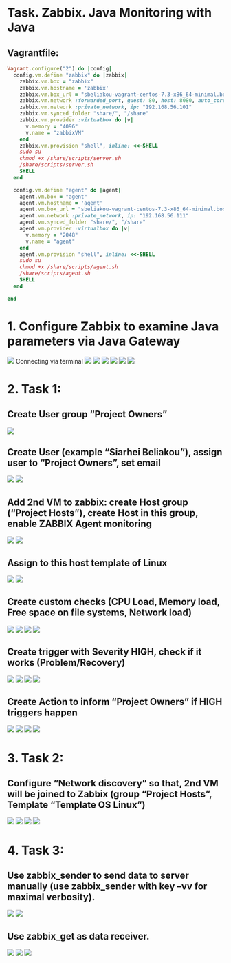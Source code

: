 #  Task. Zabbix. Java Monitoring with Java

## Vagrantfile:

```ruby
Vagrant.configure("2") do |config|
  config.vm.define "zabbix" do |zabbix|
    zabbix.vm.box = "zabbix"
    zabbix.vm.hostname = 'zabbix'
    zabbix.vm.box_url = "sbeliakou-vagrant-centos-7.3-x86_64-minimal.box"
    zabbix.vm.network :forwarded_port, guest: 80, host: 8080, auto_correct: true
    zabbix.vm.network :private_network, ip: "192.168.56.101"
    zabbix.vm.synced_folder "share/", "/share"
    zabbix.vm.provider :virtualbox do |v|
      v.memory = "4096"
      v.name = "zabbixVM"
    end
    zabbix.vm.provision "shell", inline: <<-SHELL
    sudo su
    chmod +x /share/scripts/server.sh
    /share/scripts/server.sh
    SHELL
  end

  config.vm.define "agent" do |agent|
    agent.vm.box = "agent"
    agent.vm.hostname = 'agent'
    agent.vm.box_url = "sbeliakou-vagrant-centos-7.3-x86_64-minimal.box"
    agent.vm.network :private_network, ip: "192.168.56.111"
    agent.vm.synced_folder "share/", "/share"
    agent.vm.provider :virtualbox do |v|
      v.memory = "2048"
      v.name = "agent"
    end
    agent.vm.provision "shell", inline: <<-SHELL
    sudo su
    chmod +x /share/scripts/agent.sh
    /share/scripts/agent.sh
    SHELL
  end

end
```
# 1. Configure Zabbix to examine Java parameters via Java Gateway

<img src="pictures/Screenshot from 2017-07-25 14-13-27.png">
Connecting via terminal

<img src="pictures/Screenshot from 2017-07-25 14-23-13.png">

<img src="pictures/Screenshot from 2017-07-25 15-54-31.png">

<img src="pictures/Screenshot from 2017-07-25 15-54-36.png">

<img src="pictures/Screenshot from 2017-07-25 15-54-50.png">

<img src="pictures/Screenshot from 2017-07-25 15-55-00.png">

<img src="pictures/Screenshot from 2017-07-25 16-00-56.png">

# 2. Task 1:

## Create User group “Project Owners” 

<img src="pictures/Screenshot from 2017-07-24 13-44-24.png">

## Create User (example “Siarhei Beliakou”), assign user to “Project Owners”, set email

<img src="pictures/Screenshot from 2017-07-24 13-45-37.png">

<img src="pictures/Screenshot from 2017-07-24 13-47-28.png">


## Add 2nd VM to zabbix: create Host group (“Project Hosts”), create Host in this group, enable ZABBIX Agent monitoring

<img src="pictures/Screenshot from 2017-07-24 14-33-09.png">

<img src="pictures/Screenshot from 2017-07-24 14-38-20.png">

## Assign to this host template of Linux 

<img src="pictures/Screenshot from 2017-07-24 14-39-38.png">

<img src="pictures/Screenshot from 2017-07-24 14-42-48.png">

## Create custom checks (CPU Load, Memory load, Free space on file systems, Network load)

<img src="pictures/Screenshot from 2017-07-24 17-29-29.png">

<img src="pictures/Screenshot from 2017-07-24 17-31-57.png">

<img src="pictures/Screenshot from 2017-07-24 17-36-53.png">

<img src="pictures/Screenshot from 2017-07-24 18-39-45.png">

## Create trigger with Severity HIGH, check if it works (Problem/Recovery)

<img src="pictures/Screenshot from 2017-07-24 18-00-25.png">

<img src="pictures/Screenshot from 2017-07-24 15-33-49.png">

<img src="pictures/Screenshot from 2017-07-24 18-04-45.png">

<img src="pictures/Screenshot from 2017-07-24 18-04-45.png">

## Create Action to inform “Project Owners” if HIGH triggers happen

<img src="pictures/Screenshot from 2017-07-24 15-56-50.png">

<img src="pictures/Screenshot from 2017-07-24 15-56-04.png">

<img src="pictures/Screenshot from 2017-07-24 16-17-05.png">

<img src="pictures/Screenshot from 2017-07-24 18-26-38.png">

# 3. Task 2:

## Configure “Network discovery” so that, 2nd VM will be joined to Zabbix (group “Project Hosts”, Template “Template OS Linux”)

<img src="pictures/Screenshot from 2017-07-24 16-32-07.png">

<img src="pictures/Screenshot from 2017-07-24 16-48-05.png">

<img src="pictures/Screenshot from 2017-07-24 16-49-41.png">

<img src="pictures/Screenshot from 2017-07-24 16-51-36.png">

# 4. Task 3:

## Use zabbix_sender to send data to server manually (use zabbix_sender with key –vv for maximal verbosity).

<img src="pictures/Screenshot from 2017-07-24 18-59-26.png">

<img src="pictures/Screenshot from 2017-07-24 18-59-21.png">

## Use zabbix_get as data receiver.

<img src="pictures/Screenshot from 2017-07-24 19-15-23.png">

<img src="pictures/Screenshot from 2017-07-24 19-16-14.png">

<img src="pictures/Screenshot from 2017-07-24 19-16-06.png">
